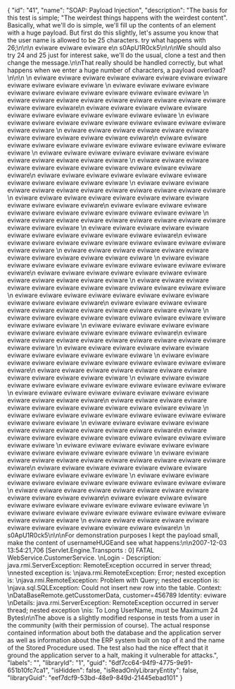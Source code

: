{
  "id": "41",
  "name": "SOAP: Payload Injection",
  "description": "The basis for this test is simple; \"The weirdest things happens with the weirdest content\". Basically, what we'll do is simple, we'll fill up the contents of an element with a huge payload. But first do this slightly, let's assume you know that the user name is allowed to be 25 characters. try what happens with 26;\n\n<login>\n  <username>eviware eviware eviware e</username>\n  <password>s0ApU1R0ck5</password>\n</login>\n\nWe should also try 24 and 25 just for interest sake, we'll do the usual, clone a test and then change the message.\n\nThat really should be handled correctly, but what happens when we enter a huge number of characters, a payload overload?\n\n<login>\n  <username>\n  eviware eviware eviware eviware eviware eviware eviware eviware eviware eviware eviware eviware \n  eviware eviware eviware eviware eviware eviware eviware eviware eviware eviware eviware eviware \n  eviware eviware eviware eviware eviware eviware eviware eviware eviware eviware eviware eviware\n  eviware eviware eviware eviware eviware eviware eviware eviware eviware eviware eviware eviware \n  eviware eviware eviware eviware eviware eviware eviware eviware eviware eviware eviware eviware \n  eviware eviware eviware eviware eviware eviware eviware eviware eviware eviware eviware eviware\n  eviware eviware eviware eviware eviware eviware eviware eviware eviware eviware eviware eviware \n  eviware eviware eviware eviware eviware eviware eviware eviware eviware eviware eviware eviware \n  eviware eviware eviware eviware eviware eviware eviware eviware eviware eviware eviware eviware\n  eviware eviware eviware eviware eviware eviware eviware eviware eviware eviware eviware eviware \n  eviware eviware eviware eviware eviware eviware eviware eviware eviware eviware eviware eviware \n  eviware eviware eviware eviware eviware eviware eviware eviware eviware eviware eviware eviware\n  eviware eviware eviware eviware eviware eviware eviware eviware eviware eviware eviware eviware \n  eviware eviware eviware eviware eviware eviware eviware eviware eviware eviware eviware eviware \n  eviware eviware eviware eviware eviware eviware eviware eviware eviware eviware eviware eviware\n  eviware eviware eviware eviware eviware eviware eviware eviware eviware eviware eviware eviware \n  eviware eviware eviware eviware eviware eviware eviware eviware eviware eviware eviware eviware \n  eviware eviware eviware eviware eviware eviware eviware eviware eviware eviware eviware eviware\n  eviware eviware eviware eviware eviware eviware eviware eviware eviware eviware eviware eviware \n  eviware eviware eviware eviware eviware eviware eviware eviware eviware eviware eviware eviware \n  eviware eviware eviware eviware eviware eviware eviware eviware eviware eviware eviware eviware\n  eviware eviware eviware eviware eviware eviware eviware eviware eviware eviware eviware eviware \n  eviware eviware eviware eviware eviware eviware eviware eviware eviware eviware eviware eviware \n  eviware eviware eviware eviware eviware eviware eviware eviware eviware eviware eviware eviware\n  eviware eviware eviware eviware eviware eviware eviware eviware eviware eviware eviware eviware \n  eviware eviware eviware eviware eviware eviware eviware eviware eviware eviware eviware eviware \n  eviware eviware eviware eviware eviware eviware eviware eviware eviware eviware eviware eviware\n  eviware eviware eviware eviware eviware eviware eviware eviware eviware eviware eviware eviware \n  eviware eviware eviware eviware eviware eviware eviware eviware eviware eviware eviware eviware \n  eviware eviware eviware eviware eviware eviware eviware eviware eviware eviware eviware eviware\n  eviware eviware eviware eviware eviware eviware eviware eviware eviware eviware eviware eviware \n  eviware eviware eviware eviware eviware eviware eviware eviware eviware eviware eviware eviware \n  eviware eviware eviware eviware eviware eviware eviware eviware eviware eviware eviware eviware\n  eviware eviware eviware eviware eviware eviware eviware eviware eviware eviware eviware eviware \n  eviware eviware eviware eviware eviware eviware eviware eviware eviware eviware eviware eviware \n  eviware eviware eviware eviware eviware eviware eviware eviware eviware eviware eviware eviware\n  eviware eviware eviware eviware eviware eviware eviware eviware eviware eviware eviware eviware \n  eviware eviware eviware eviware eviware eviware eviware eviware eviware eviware eviware eviware \n  eviware eviware eviware eviware eviware eviware eviware eviware eviware eviware eviware eviware\n  eviware eviware eviware eviware eviware eviware eviware eviware eviware eviware eviware eviware \n  eviware eviware eviware eviware eviware eviware eviware eviware eviware eviware eviware eviware \n  eviware eviware eviware eviware eviware eviware eviware eviware eviware eviware eviware eviware\n  </username>\n  <password> s0ApU1R0ck5</password>\n</login>\n\nFor demonstration purposes I kept the payload small, make the content of usernameHUGEand see what happens:\n\n2007-12-03 13:54:21,706 [Servlet.Engine.Transports : 0] FATAL WebService.CustomerService. \nLogin  - Description: java.rmi.ServerException: RemoteException occurred in server thread; \nnested exception is: \njava.rmi.RemoteException: Error; nested exception is: \njava.rmi.RemoteException: Problem with Query; nested exception is: \njava.sql.SQLException: Could not insert new row into the table. Context: \nDataBaseRemote.getCusstomerData, customer=456789 Identity: eviware \nDetails: java.rmi.ServerException: RemoteException occurred in server thread; nested exception \nis: To Long UserName, must be Maximum 24 Bytes\n\nThe above is a slightly modified response in tests from a user in the community (with their permission of course). The actual response contained information about both the database and the application server as well as information about the ERP system built on top of it and the name of the Stored Procedure used. The test also had the nice effect that it ground the application server to a halt, making it vulnerable for attacks.",
  "labels": "",
  "libraryId": "1",
  "guid": "6df7cc64-94f9-4775-9e91-651b10fc7ca1",
  "isHidden": false,
  "isReadOnlyLibraryEntity": false,
  "libraryGuid": "eef7dcf9-53bd-48e9-849d-21445ebad101"
}